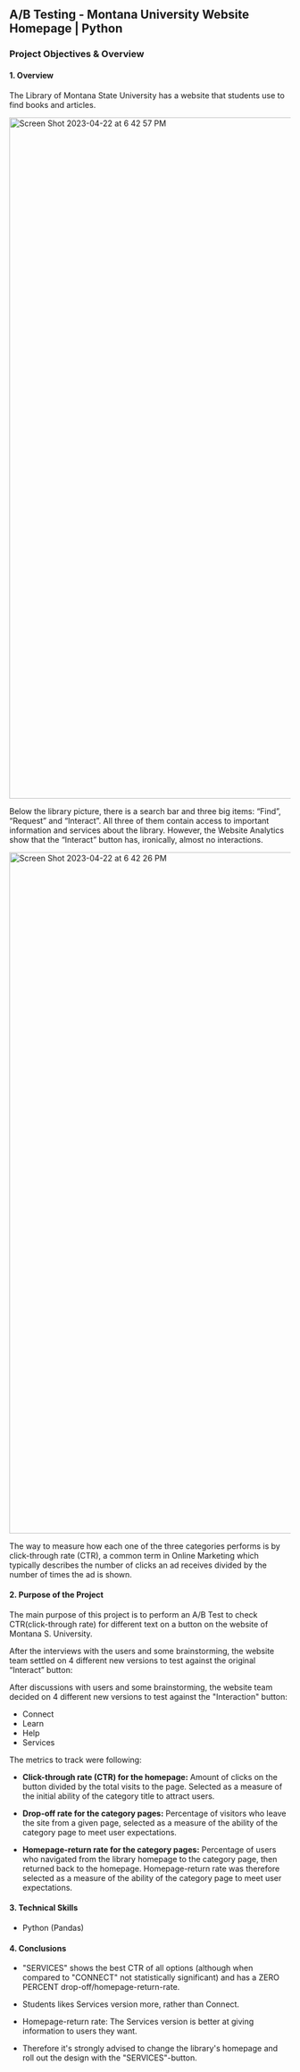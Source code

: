 ## A/B Testing - Montana University Website Homepage | Python

### Project Objectives & Overview
#### 1. Overview
The Library of Montana State University has a website that students use to find books and articles.

<img width="1221" alt="Screen Shot 2023-04-22 at 6 42 57 PM" src="https://user-images.githubusercontent.com/90986708/233796469-6bb38ade-83e8-4915-ae69-92efefd4a713.png">

Below the library picture, there is a search bar and three big items: “Find”, “Request” and “Interact”. All three of them contain access to important information and services about the library. However, the Website Analytics show that the “Interact” button has, ironically, almost no interactions.

<img width="1221" alt="Screen Shot 2023-04-22 at 6 42 26 PM" src="https://user-images.githubusercontent.com/90986708/233796479-21af44a2-006b-4d46-ae74-f4aee4186a04.png">


The way to measure how each one of the three categories performs is by click-through rate (CTR), a common term in Online Marketing which typically describes the number of clicks an ad receives divided by the number of times the ad is shown.

#### 2. Purpose of the Project

The main purpose of this project is to perform an A/B Test to check CTR(click-through rate) for different text on a button on the website of Montana S. University.


After the interviews with the users and some brainstorming, the website team settled on 4 different new versions to test against the original “Interact” button:


After discussions with users and some brainstorming, the website team decided on 4 different new versions to test against the "Interaction" button:

- Connect
- Learn
- Help
- Services

The metrics to track were following:

- **Click-through rate (CTR) for the homepage:** Amount of clicks on the button divided by the total visits to the page. Selected as a measure of the initial ability of the category title to attract users.

- **Drop-off rate for the category pages:** Percentage of visitors who leave the site from a given page, selected as a measure of the ability of the category page to meet user expectations.

- **Homepage-return rate for the category pages:** Percentage of users who navigated from the library homepage to the category page, then returned back to the homepage. Homepage-return rate was therefore selected as a measure of the ability of the category page to meet user expectations.


#### 3. Technical Skills

- Python (Pandas)

#### 4. Conclusions

- "SERVICES" shows the best CTR of all options (although when compared to "CONNECT" not statistically significant) and has a ZERO PERCENT drop-off/homepage-return-rate.

- Students likes Services version more, rather than Connect.

- Homepage-return rate: The Services version is better at giving information to users they want.

- Therefore it's strongly advised to change the library's homepage and roll out the design with the "SERVICES"-button.
